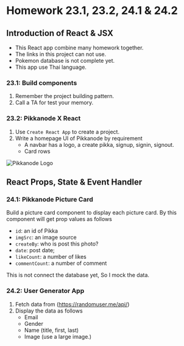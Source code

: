 # Homework 23.1, 23.2, 24.1 & 24.2
## Introduction of React & JSX
- This React app combine many homework together. 
- The links in this project can not use.
- Pokemon database is not complete yet. 
- This app use Thai language.
### 23.1: Build components
1. Remember the project building pattern.
2. Call a TA for test your memory.
### 23.2: Pikkanode X React
1. Use `Create React App` to create a project.
2. Write a homepage UI of Pikkanode by requirement
    - A navbar has a logo, a create pikka, signup, signin, signout.
    - Card rows
    
![Pikkanode Logo](https://raw.githubusercontent.com/panotza/pikkanode/master/pikkanode.png)
## React Props, State & Event Handler
### 24.1: Pikkanode Picture Card
Build a picture card component to display each picture card. By this component will get prop values as follows
- `id`: an id of Pikka
- `imgSrc`: an image source
- `createBy`: who is post this photo?
- `date`: post date;
- `likeCount`: a number of likes
- `commentCount`: a number of comment

This is not connect the database yet, So I mock the data.

### 24.2: User Generator App
1. Fetch data from (https://randomuser.me/api/)
2. Display the data as follows
    - Email
    - Gender
    - Name (title, first, last)
    - Image (use a large image.)
